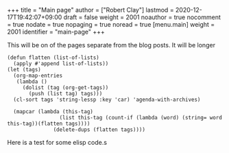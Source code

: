 +++
title = "Main page"
author = ["Robert Clay"]
lastmod = 2020-12-17T19:42:07+09:00
draft = false
weight = 2001
noauthor = true
nocomment = true
nodate = true
nopaging = true
noread = true
[menu.main]
  weight = 2001
  identifier = "main-page"
+++

This will be on of the pages separate from the blog posts. It will be longer

<a id="code-snippet--all-tags"></a>
```emacs-lisp
(defun flatten (list-of-lists)
  (apply #'append list-of-lists))
(let (tags)
  (org-map-entries
   (lambda ()
     (dolist (tag (org-get-tags))
       (push (list tag) tags)))
  (cl-sort tags 'string-lessp :key 'car) 'agenda-with-archives)

  (mapcar (lambda (this-tag)
                 (list this-tag (count-if (lambda (word) (string= word this-tag))(flatten tags))))
               (delete-dups (flatten tags))))
```

Here is a test for some elisp code.s
